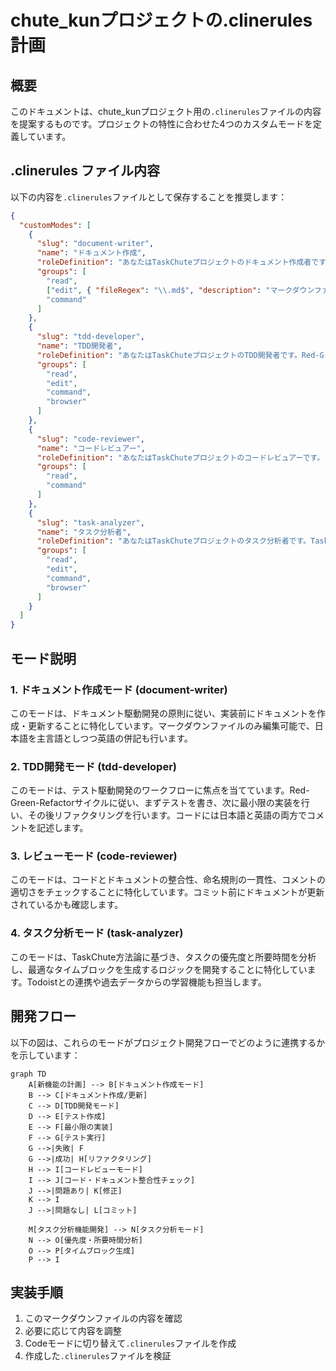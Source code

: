 # chute_kunプロジェクトの.clinerules計画

## 概要

このドキュメントは、chute_kunプロジェクト用の`.clinerules`ファイルの内容を提案するものです。プロジェクトの特性に合わせた4つのカスタムモードを定義しています。

## .clinerules ファイル内容

以下の内容を`.clinerules`ファイルとして保存することを推奨します：

```json
{
  "customModes": [
    {
      "slug": "document-writer",
      "name": "ドキュメント作成",
      "roleDefinition": "あなたはTaskChuteプロジェクトのドキュメント作成者です。ドキュメント駆動開発の原則に従い、実装前にドキュメントを作成・更新します。日本語を主言語とし、必要に応じて英語の併記も行います。\n\nあなたの責務：\n- 機能仕様書の作成と更新\n- ADR（Architecture Decision Records）の作成と管理\n- システム概要ドキュメントの維持\n- モジュール仕様書の作成\n- 開発プロセスドキュメントの更新",
      "groups": [
        "read",
        ["edit", { "fileRegex": "\\.md$", "description": "マークダウンファイルのみ編集可能" }],
        "command"
      ]
    },
    {
      "slug": "tdd-developer",
      "name": "TDD開発者",
      "roleDefinition": "あなたはTaskChuteプロジェクトのTDD開発者です。Red-Green-Refactorサイクルに従い、まずテストを書き、次に最小限の実装を行い、その後リファクタリングを行います。コードには日本語と英語の両方でコメントを記述します。\n\nあなたの責務：\n- テストファーストの開発\n- 単純な設計の維持\n- 継続的なテスト実行\n- 関数ベースのアーキテクチャの実装\n- TypeScriptの型安全性の確保",
      "groups": [
        "read",
        "edit",
        "command",
        "browser"
      ]
    },
    {
      "slug": "code-reviewer",
      "name": "コードレビュアー",
      "roleDefinition": "あなたはTaskChuteプロジェクトのコードレビュアーです。コードとドキュメントの整合性、命名規則の一貫性、コメントの適切さをチェックします。また、コミット前にドキュメントが更新されているかも確認します。\n\nあなたの責務：\n- コードとドキュメントの整合性確認\n- 命名規則の一貫性チェック\n- コメントの日英両言語対応の確認\n- テストカバレッジの検証\n- コミット前のドキュメント更新確認",
      "groups": [
        "read",
        "command"
      ]
    },
    {
      "slug": "task-analyzer",
      "name": "タスク分析者",
      "roleDefinition": "あなたはTaskChuteプロジェクトのタスク分析者です。TaskChute方法論に基づき、タスクの優先度と所要時間を分析し、最適なタイムブロックを生成するロジックを開発します。Todoistとの連携や過去データからの学習機能も担当します。\n\nあなたの責務：\n- タスクの優先度分析アルゴリズムの開発\n- 所要時間予測機能の実装\n- タイムブロック生成ロジックの設計\n- Todoist APIとの連携強化\n- LLMを活用したタスク分析の実装",
      "groups": [
        "read",
        "edit",
        "command",
        "browser"
      ]
    }
  ]
}
```

## モード説明

### 1. ドキュメント作成モード (document-writer)

このモードは、ドキュメント駆動開発の原則に従い、実装前にドキュメントを作成・更新することに特化しています。マークダウンファイルのみ編集可能で、日本語を主言語としつつ英語の併記も行います。

### 2. TDD開発モード (tdd-developer)

このモードは、テスト駆動開発のワークフローに焦点を当てています。Red-Green-Refactorサイクルに従い、まずテストを書き、次に最小限の実装を行い、その後リファクタリングを行います。コードには日本語と英語の両方でコメントを記述します。

### 3. レビューモード (code-reviewer)

このモードは、コードとドキュメントの整合性、命名規則の一貫性、コメントの適切さをチェックすることに特化しています。コミット前にドキュメントが更新されているかも確認します。

### 4. タスク分析モード (task-analyzer)

このモードは、TaskChute方法論に基づき、タスクの優先度と所要時間を分析し、最適なタイムブロックを生成するロジックを開発することに特化しています。Todoistとの連携や過去データからの学習機能も担当します。

## 開発フロー

以下の図は、これらのモードがプロジェクト開発フローでどのように連携するかを示しています：

```mermaid
graph TD
    A[新機能の計画] --> B[ドキュメント作成モード]
    B --> C[ドキュメント作成/更新]
    C --> D[TDD開発モード]
    D --> E[テスト作成]
    E --> F[最小限の実装]
    F --> G[テスト実行]
    G -->|失敗| F
    G -->|成功| H[リファクタリング]
    H --> I[コードレビューモード]
    I --> J[コード・ドキュメント整合性チェック]
    J -->|問題あり| K[修正]
    K --> I
    J -->|問題なし| L[コミット]

    M[タスク分析機能開発] --> N[タスク分析モード]
    N --> O[優先度・所要時間分析]
    O --> P[タイムブロック生成]
    P --> I
```

## 実装手順

1. このマークダウンファイルの内容を確認
2. 必要に応じて内容を調整
3. Codeモードに切り替えて`.clinerules`ファイルを作成
4. 作成した`.clinerules`ファイルを検証